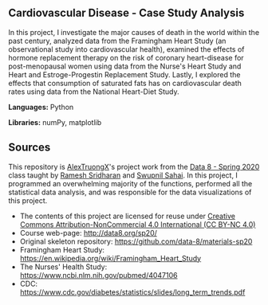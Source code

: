 ## Cardiovascular Disease - Case Study Analysis
In this project, I investigate the major causes of death in the world within the past century, analyzed data from the Framingham Heart Study (an observational study into cardiovascular health), examined the effects of hormone replacement therapy on the risk of coronary heart-disease for post-menopausal women using data from the Nurse's Heart Study and Heart and Estroge-Progestin Replacement Study. Lastly, I explored the effects that consumption of saturated fats has on cardiovascular death rates using data from the National Heart-Diet Study. 

**Languages:** Python


**Libraries:** numPy, matplotlib

## Sources
This repository is [AlexTruongX](https://github.com/AlexTruong)'s project work from the [Data 8 - Spring 2020](https://github.com/data-8/materials-sp20) class taught by [Ramesh Sridharan](https://github.com/rameshvs) and [Swupnil Sahai](https://github.com/swupnil). In this project, I programmed an overwhelming majority of the functions, performed all the statistical data analysis, and was responsible for the data visualizations of this project. 

* The contents of this project are licensed for reuse under [Creative Commons Attribution-NonCommercial 4.0 International (CC BY-NC 4.0)](http://creativecommons.org/licenses/by-nc/4.0/)
* Course web-page: http://data8.org/sp20/
* Original skeleton repository: https://github.com/data-8/materials-sp20
* Framingham Heart Study: https://en.wikipedia.org/wiki/Framingham_Heart_Study
* The Nurses' Health Study: https://www.ncbi.nlm.nih.gov/pubmed/4047106
* CDC: https://www.cdc.gov/diabetes/statistics/slides/long_term_trends.pdf
